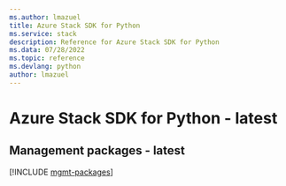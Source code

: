 ```yaml
---
ms.author: lmazuel
title: Azure Stack SDK for Python
ms.service: stack
description: Reference for Azure Stack SDK for Python
ms.data: 07/28/2022
ms.topic: reference
ms.devlang: python
author: lmazuel
---
```

# Azure Stack SDK for Python - latest

## Management packages - latest
[!INCLUDE [mgmt-packages](stack-mgmt-index.md)]